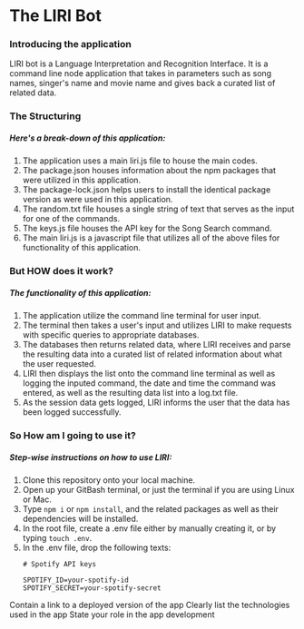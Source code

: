 # The LIRI Bot

### Introducing the application

LIRI bot is a Language Interpretation and Recognition Interface. It is a command line node application that takes in parameters such as song names, singer's name and movie name and gives back a curated list of related data.

### The Structuring

##### Here's a break-down of this application:

1. The application uses a main liri.js file to house the main codes.
2. The package.json houses information about the npm packages that were utilized in this application.
3. The package-lock.json helps users to install the identical package version as were used in this application.
4. The random.txt file houses a single string of text that serves as the input for one of the commands.
5. The keys.js file houses the API key for the Song Search command.
6. The main liri.js is a javascript file that utilizes all of the above files for functionality of this application.

### But HOW does it work?

##### The functionality of this application:

1. The application utilize the command line terminal for user input.
2. The terminal then takes a user's input and utilizes LIRI to make requests with specific queries to appropriate databases.
3. The databases then returns related data, where LIRI receives and parse the resulting data into a curated list of related information about what the user requested.
4. LIRI then displays the list onto the command line terminal as well as logging the inputed command, the date and time the command was entered, as well as the resulting data list into a log.txt file.
5. As the session data gets logged, LIRI informs the user that the data has been logged successfully.

### So How am I going to use it?

##### Step-wise instructions on how to use LIRI:

1. Clone this repository onto your local machine.
2. Open up your GitBash terminal, or just the terminal if you are using Linux or Mac.
3. Type `npm i` or `npm install`, and the related packages as well as their dependencies will be installed.
4. In the root file, create a .env file either by manually creating it, or by typing `touch .env`.
5. In the .env file, drop the following texts:
    ```
    # Spotify API keys

    SPOTIFY_ID=your-spotify-id
    SPOTIFY_SECRET=your-spotify-secret

    ```

Contain a link to a deployed version of the app
Clearly list the technologies used in the app
State your role in the app development